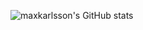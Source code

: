 
![maxkarlsson's GitHub stats](https://github-readme-stats.vercel.app/api?username=anuraghazra&show_icons=true&theme=radical)



